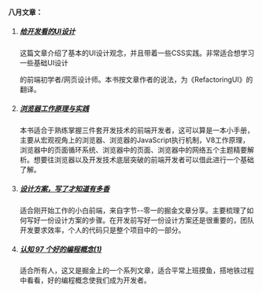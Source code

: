 #### 八月文章：

1. ##### [给开发看的UI设计](https://www.yuque.com/shenyangdong/kb/gk2bw1#jlQLj)

   这篇文章介绍了基本的UI设计观念，并且带着一些CSS实践。非常适合想学习一些基础UI设计

   的前端初学者/网页设计师。本书按文章作者的说法，为《RefactoringUI》的翻译。

2. ##### [浏览器工作原理与实践](https://blog.poetries.top/browser-working-principle/)

   本书适合于熟练掌握三件套开发技术的前端开发者，这可以算是一本小手册，主要从宏观视角上的浏览器、浏览器的JavaScript执行机制，V8工作原理，浏览器中的页面循环系统、浏览器中的页面、浏览器中的网络五个主题精要解析。想要往浏览器以及开发技术底层突破的前端开发者可以借此进行一个基础了解。

3. ##### [设计方案，写了才知道有多香](https://juejin.cn/post/6996819856033054756)

   适合刚开始工作的小白前端，来自字节--零一的掘金文章分享。主要梳理了如何写好一份设计方案的步骤。在开发前写好一份设计方案还是很重要的，团队开发要求效率，个人的代码只是整个项目中的一部分。

4. ##### [认知 97 个好的编程概念(1)](https://juejin.cn/post/6991268262059343903)

   适合所有人，这又是掘金上的一个系列文章，适合平常上班摸鱼，搭地铁过程中看看，好的编程概念使我们成为开发者。

